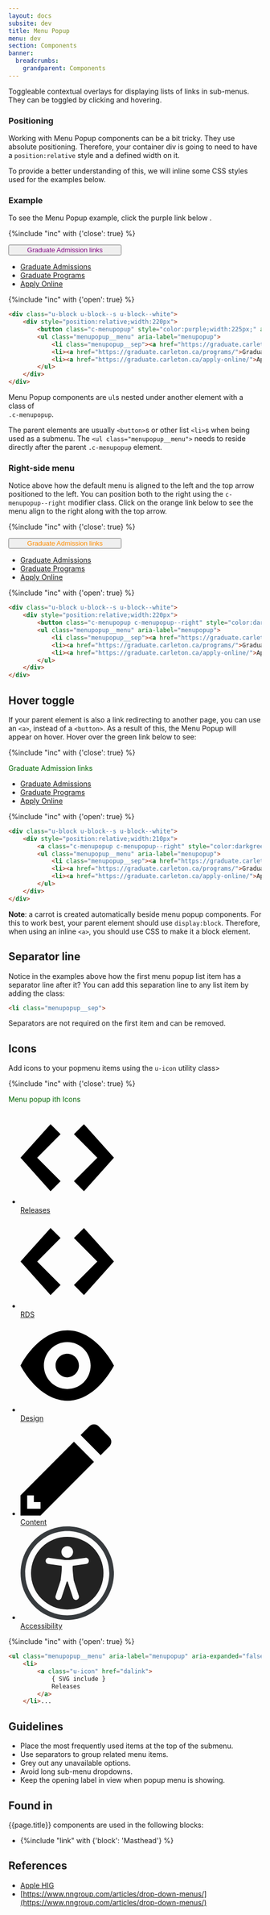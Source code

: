 ```yaml
---
layout: docs
subsite: dev
title: Menu Popup
menu: dev
section: Components
banner:
  breadcrumbs:
    grandparent: Components
---
```


Toggleable contextual overlays for displaying lists of links in sub-menus. They can be toggled by clicking and hovering.

### Positioning

Working with Menu Popup components can be a bit tricky. They use absolute positioning. Therefore, your container div is going to need to have a `position:relative` style and a defined width on it. 

To provide a better understanding of this, we will inline some CSS styles used for the examples below.

### Example

To see the Menu Popup example, click the purple link below .

{%include "inc" with {'close': true} %}

<div class="u-block u-block--s u-block--white">
    <div style="position:relative;width:220px">
        <button class="c-menupopup" style="color:purple;width:225px;" aria-label="Open Menu">Graduate Admission links</button>
        <ul class="menupopup__menu" aria-label="menupopup">
            <li class="menupopup__sep"><a href="https://graduate.carleton.ca">Graduate Admissions</a></li>
            <li><a href="https://graduate.carleton.ca/programs/">Graduate Programs</a></li>
            <li><a href="https://graduate.carleton.ca/apply-online/">Apply Online</a></li>
        </ul>
    </div>
</div>

{%include "inc" with {'open': true} %}

```html
<div class="u-block u-block--s u-block--white">
    <div style="position:relative;width:220px">
        <button class="c-menupopup" style="color:purple;width:225px;" aria-label="Open Menu">Graduate Admission links</button>
        <ul class="menupopup__menu" aria-label="menupopup">
            <li class="menupopup__sep"><a href="https://graduate.carleton.ca">Graduate Admissions</a></li>
            <li><a href="https://graduate.carleton.ca/programs/">Graduate Programs</a></li>
            <li><a href="https://graduate.carleton.ca/apply-online/">Apply Online</a></li>
        </ul>
    </div>
</div>
```

Menu Popup components are `ul`s nested under another element with a class of <br>`.c-menupopup`. 

The parent elements are usually `<button>`s or other list `<li>`s when being used as a submenu. The `<ul class="menupopup__menu">` needs to reside directly after the parent `.c-menupopup` element.

### Right-side menu

Notice above how the default menu is aligned to the left and the top arrow positioned to the left. You can position both to the right using the `c-menupopup--right` modifier class.
Click on the orange link below to see the menu align to the right along with the top arrow.

{%include "inc" with {'close': true} %}

<div class="u-block u-block--s u-block--white">
    <div style="position:relative;width:220px">
        <button class="c-menupopup c-menupopup--right" style="color:darkorange;width:225px;" aria-label="Open Menu">Graduate Admission links</button>
        <ul class="menupopup__menu" aria-label="menupopup">
            <li class="menupopup__sep"><a href="https://graduate.carleton.ca">Graduate Admissions</a></li>
            <li><a href="https://graduate.carleton.ca/programs/">Graduate Programs</a></li>
            <li><a href="https://graduate.carleton.ca/apply-online/">Apply Online</a></li>
        </ul>
    </div>
</div>

{%include "inc" with {'open': true} %}

```html
<div class="u-block u-block--s u-block--white">
    <div style="position:relative;width:220px">
        <button class="c-menupopup c-menupopup--right" style="color:darkorange;width:225px;" aria-label="Open Menu">Graduate Admission links</button>
        <ul class="menupopup__menu" aria-label="menupopup">
            <li class="menupopup__sep"><a href="https://graduate.carleton.ca">Graduate Admissions</a></li>
            <li><a href="https://graduate.carleton.ca/programs/">Graduate Programs</a></li>
            <li><a href="https://graduate.carleton.ca/apply-online/">Apply Online</a></li>
        </ul>
    </div>
</div>
```

## Hover toggle

If your parent element is also a link redirecting to another page, you can use an `<a>`, instead of a `<button>`. As a result of this, the Menu Popup will appear on hover.
Hover over the green link below to see:

{%include "inc" with {'close': true} %}

<div class="u-block u-block--s u-block--white">
    <div style="position:relative;width:210px">
        <a class="c-menupopup c-menupopup--right" style="color:darkgreen;display:block" aria-label="Open Menu">Graduate Admission links</a>
        <ul class="menupopup__menu" aria-label="menupopup">
            <li class="menupopup__sep"><a href="https://graduate.carleton.ca">Graduate Admissions</a></li>
            <li><a href="https://graduate.carleton.ca/programs/">Graduate Programs</a></li>
            <li><a href="https://graduate.carleton.ca/apply-online/">Apply Online</a></li>
        </ul>
    </div>
</div>

{%include "inc" with {'open': true} %}

```html
<div class="u-block u-block--s u-block--white">
    <div style="position:relative;width:210px">
        <a class="c-menupopup c-menupopup--right" style="color:darkgreen;display:block" aria-label="Open Menu">Graduate Admission links</a>
        <ul class="menupopup__menu" aria-label="menupopup">
            <li class="menupopup__sep"><a href="https://graduate.carleton.ca">Graduate Admissions</a></li>
            <li><a href="https://graduate.carleton.ca/programs/">Graduate Programs</a></li>
            <li><a href="https://graduate.carleton.ca/apply-online/">Apply Online</a></li>
        </ul>
    </div>
</div>
```

**Note**: a carrot is created automatically beside menu popup components. For this to work best, your parent element should use `display:block`. Therefore, when using an inline `<a>`, you should use CSS to make it a block element.

## Separator line

Notice in the examples above how the first menu popup list item has a separator line after it? You can add this separation line to any list item by adding the class:

```html
<li class="menupopup__sep">
```

Separators are not required on the first item and can be removed.

## Icons

Add icons to your popmenu items using the `u-icon` utility class>

{%include "inc" with {'close': true} %}

<div class="u-block u-block--s u-block--white">
    <div style="position:relative;width:210px">
        <a class="c-menupopup c-menupopup--right" style="color:darkgreen;display:block" aria-label="Open Menu">Menu popup ith Icons</a>
<ul class="menupopup__menu" aria-label="menupopup" aria-expanded="false">
						<li>
							<a class="u-icon" href="https://github.com/ravendesignsystem/rds/releases"><svg viewBox="0 0 24 24" xmlns="http://www.w3.org/2000/svg"><path d="M16.286 3.5l-2.572 2.571 6 6-6 6 2.572 2.572L24 12.07 16.286 3.5zm-8.572 0L0 12.071l7.714 8.572 2.572-2.572-6-6 6-6L7.714 3.5z"></path></svg>
								Releases
							</a>
						</li>
						<li>
							<a class="u-icon" href="https://github.com/ravendesignsystem/rds"><svg viewBox="0 0 24 24" xmlns="http://www.w3.org/2000/svg"><path d="M16.286 3.5l-2.572 2.571 6 6-6 6 2.572 2.572L24 12.07 16.286 3.5zm-8.572 0L0 12.071l7.714 8.572 2.572-2.572-6-6 6-6L7.714 3.5z"></path></svg>
								RDS
							</a>
						</li>
						<li>
							<a class="u-icon" href="https://github.com/ravendesignsystem/design"><svg viewBox="0 0 24 24" xmlns="http://www.w3.org/2000/svg"><path d="M12.09 3C4.5 3 0 12 0 12s4.5 9 12.09 9C19.5 21 24 12 24 12s-4.5-9-11.91-9zM12 18c-3.3 0-6-2.67-6-6 0-3.3 2.7-6 6-6 3.33 0 6 2.7 6 6 0 3.33-2.67 6-6 6zm3-6c0 1.665-1.335 3-3 3a2.99 2.99 0 0 1-3-3c0-1.665 1.335-3 3-3s3 1.335 3 3z"></path></svg>
								Design
							</a>
						</li>
						<li>
							<a class="u-icon" href="https://github.com/ravendesignsystem/content"><svg viewBox="0 0 24 24" xmlns="http://www.w3.org/2000/svg"><path d="M0 18.658v5.143h5.143l13.714-13.714-5.143-5.143L0 18.658zm5.143 3.429H1.714v-3.429H3.43v1.715h1.714v1.714zM22.8 6.144l-2.229 2.229L15.43 3.23 17.657 1a1.707 1.707 0 0 1 2.417 0L22.8 3.727a1.707 1.707 0 0 1 0 2.417z"></path></svg>
								Content
							</a>
						</li>
						<li>
							<a class="u-icon" href="https://github.com/ravendesignsystem/accessibility"><svg viewBox="0 0 24 24" xmlns="http://www.w3.org/2000/svg" aria-hidden="true"><g fill="none" fill-rule="evenodd"><path d="M16.87 9.645l-3.435.484a4.734 4.734 0 0 0-.024.07c-.122.365.164 2.794.281 3.731l1.294 3.92a.795.795 0 0 1-.567.965.795.795 0 0 1-.966-.567l-1.31-3.983s-.02-.14-.158-.14c-.131 0-.156.141-.156.141l-1.312 4.005a.796.796 0 0 1-.966.568.795.795 0 0 1-.568-.966l1.351-4.156c.128-1.048.368-3.178.255-3.517a4.734 4.734 0 0 0-.024-.071L7.13 9.645a.795.795 0 0 1-.674-.896.795.795 0 0 1 .895-.674l4.047.571.602.001h.602l4.047-.572a.795.795 0 0 1 .895.674.795.795 0 0 1-.674.896zM12 5.079a1.494 1.494 0 1 1 0 2.989 1.494 1.494 0 0 1 0-2.989zm0-2.38A9.3 9.3 0 1 0 12 21.3a9.3 9.3 0 0 0 0-18.6z" fill="#222"></path><path d="M12 22.787C6.052 22.787 1.213 17.948 1.213 12S6.052 1.213 12 1.213 22.787 6.052 22.787 12 17.948 22.787 12 22.787zM12 .022C5.385.022.022 5.385.022 12c0 6.615 5.363 11.978 11.978 11.978 6.615 0 11.978-5.363 11.978-11.978C23.978 5.385 18.615.022 12 .022z" fill="#373B3E"></path></g></svg>
								Accessibility
							</a>
						</li>
					</ul>
    </div>
</div>

{%include "inc" with {'open': true} %}

```html
<ul class="menupopup__menu" aria-label="menupopup" aria-expanded="false">
    <li>
        <a class="u-icon" href="dalink">
            { SVG include }
            Releases
        </a>
    </li>...
```

## Guidelines

- Place the most frequently used items at the top of the submenu.
- Use separators to group related menu items.
- Grey out any unavailable options.
- Avoid long sub-menu dropdowns.
- Keep the opening label in view when popup menu is showing. 

## Found in

{{page.title}} components are used in the following blocks:

- {%include "link" with {'block': 'Masthead'} %}

## References

- [Apple HIG](https://developer.apple.com/design/human-interface-guidelines/ios/controls/context-menus/)
- [https://www.nngroup.com/articles/drop-down-menus/](https://www.nngroup.com/articles/drop-down-menus/)
